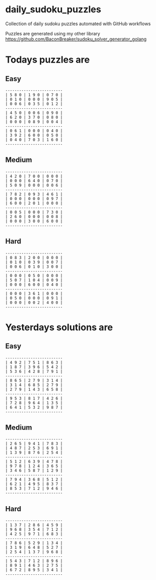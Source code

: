 
# daily_sudoku_puzzles 

Collection of daily sudoku puzzles automated with GitHub workflows 

Puzzles are generated using my other library https://github.com/BaconBreaker/sudoku_solver_generator_golang 
 

# Todays puzzles are 

## Easy 

```
-------------------------
| 5 8 0 | 1 9 0 | 0 7 0 | 
| 0 1 0 | 0 0 0 | 9 0 5 | 
| 0 0 6 | 0 3 5 | 0 1 2 | 
-------------------------
| 4 5 0 | 0 0 6 | 0 9 0 | 
| 6 2 0 | 3 7 0 | 0 8 0 | 
| 0 0 0 | 0 8 9 | 0 0 4 | 
-------------------------
| 0 6 1 | 0 0 0 | 0 4 0 | 
| 3 9 2 | 6 0 0 | 0 5 0 | 
| 0 4 0 | 7 0 3 | 1 6 0 | 
-------------------------
```
## Medium 

```
-------------------------
| 4 2 0 | 7 0 0 | 0 0 0 | 
| 0 0 0 | 6 4 0 | 0 7 0 | 
| 5 0 9 | 0 0 0 | 0 0 6 | 
-------------------------
| 7 8 2 | 0 9 3 | 4 6 1 | 
| 0 0 0 | 0 0 0 | 0 9 7 | 
| 6 0 0 | 2 0 1 | 0 0 0 | 
-------------------------
| 0 0 5 | 0 0 0 | 7 3 0 | 
| 2 6 0 | 0 0 0 | 0 0 8 | 
| 0 0 0 | 3 0 0 | 6 0 0 | 
-------------------------
```
## Hard 

```
-------------------------
| 0 8 3 | 2 0 0 | 0 0 0 | 
| 0 1 0 | 0 3 9 | 0 0 7 | 
| 0 0 6 | 0 1 0 | 3 0 0 | 
-------------------------
| 0 0 0 | 0 5 0 | 0 0 0 | 
| 5 0 7 | 1 0 4 | 0 0 9 | 
| 0 0 0 | 6 0 0 | 0 4 0 | 
-------------------------
| 0 0 0 | 3 6 1 | 0 0 0 | 
| 0 5 0 | 0 0 0 | 0 9 1 | 
| 0 0 0 | 0 0 2 | 4 0 0 | 
-------------------------
```
# Yesterdays solutions are 

## Easy 

```
-------------------------
| 4 9 2 | 7 5 1 | 8 6 3 | 
| 1 8 7 | 3 9 6 | 5 4 2 | 
| 5 3 6 | 4 2 8 | 7 9 1 | 
-------------------------
| 8 6 5 | 2 7 9 | 3 1 4 | 
| 3 1 4 | 6 8 5 | 2 7 9 | 
| 2 7 9 | 1 4 3 | 6 5 8 | 
-------------------------
| 9 5 3 | 8 1 7 | 4 2 6 | 
| 7 2 8 | 9 6 4 | 1 3 5 | 
| 6 4 1 | 5 3 2 | 9 8 7 | 
-------------------------
```
## Medium 

```
-------------------------
| 2 6 5 | 9 4 1 | 7 8 3 | 
| 4 8 7 | 2 5 3 | 6 9 1 | 
| 1 3 9 | 8 7 6 | 2 5 4 | 
-------------------------
| 5 1 2 | 6 3 9 | 4 7 8 | 
| 9 7 8 | 1 2 4 | 3 6 5 | 
| 3 4 6 | 5 8 7 | 1 2 9 | 
-------------------------
| 7 9 4 | 3 6 8 | 5 1 2 | 
| 6 2 1 | 4 9 5 | 8 3 7 | 
| 8 5 3 | 7 1 2 | 9 4 6 | 
-------------------------
```
## Hard 

```
-------------------------
| 1 3 7 | 2 8 6 | 4 5 9 | 
| 9 6 8 | 3 5 4 | 7 1 2 | 
| 4 2 5 | 9 7 1 | 6 8 3 | 
-------------------------
| 7 8 6 | 5 2 9 | 1 3 4 | 
| 3 1 9 | 6 4 8 | 5 2 7 | 
| 2 5 4 | 1 3 7 | 9 6 8 | 
-------------------------
| 5 4 3 | 7 1 2 | 8 9 6 | 
| 8 9 1 | 4 6 3 | 2 7 5 | 
| 6 7 2 | 8 9 5 | 3 4 1 | 
-------------------------
```
